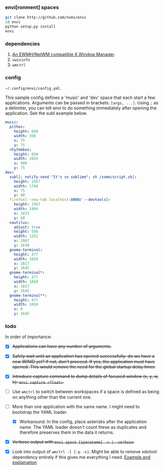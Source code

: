 ### envi[ronment] spaces

```bash
git clone http://github.com/nvms/envi
cd envi
python setup.py install
envi
```

### dependencies

1. [An EWMH/NetWM compatible X Window Manager](https://en.wikipedia.org/wiki/Extended_Window_Manager_Hints).
2. `xwininfo`
3. `wmctrl`

### config

`~/.config/envi/config.yml`.

This sample config defines a 'music' and 'dev' space that each start a few applications. Arguments can be passed in brackets: `[args, ...]`. Using `;` as a delimiter, you can tell envi to do something immediately after opening the application. See the subl example below.

```yaml
music:
  pithos:
    height: 650
    width: 350
    x: 75
    y: 75
  rhythmbox:
    height: 650
    width: 1024
    x: 800
    y: 75
dev:
  subl[; notify-send "It's so sublime"; sh /some/script.sh]:
    height: 1567
    width: 1748
    x: 75
    y: 68
  firefox[--new-tab localhost:8000/ --devtools]:
    height: 1567
    width: 1994
    x: 1833
    y: 68
  nautilus:
    adjust: true
    height: 550
    width: 1251
    x: 1067
    y: 1630
  gnome-terminal:
    height: 477
    width: 1010
    x: 2817
    y: 1645
  gnome-terminal*:
    height: 477
    width: 1010
    x: 1817
    y: 1645
  gnome-terminal**:
    height: 477
    width: 1010
    x: 0
    y: 1645
```

### todo

In order of importance:

- [x] ~~Applications can have any number of arguments.~~
- [x] ~~Safely wait until an application has opened successfully: do we have a new WINID yet? If not, don't proceed. If yes, the application must have opened. This would remove the need for the global startup delay timer.~~
- [x] ~~Introduce capture command to dump details of focused window (x, y, w, h): `envi capture <float>`.~~
- [ ] Use `wmctrl` to switch between workspaces if a space is defined as being on anything other than the current one.
- [ ] More than one application with the same name. I might need to bootstrap the YAML loader.
   - [x] Workaround: In the config, place asterisks after the application name. The YAML loader doesn't count these as duplicates and therefore preserves them in the data it returns.
- [x] ~~Verbose output with `envi space {spacename} -v |--verbose`.~~
- [x] Look into output of `wmctrl -l [-p -x]`. Might be able to remove xdotool dependency entirely if this gives me everything I need. [Example and explaination](https://stackoverflow.com/questions/2250757/is-there-a-linux-command-to-determine-the-window-ids-associated-with-a-given-pro)

